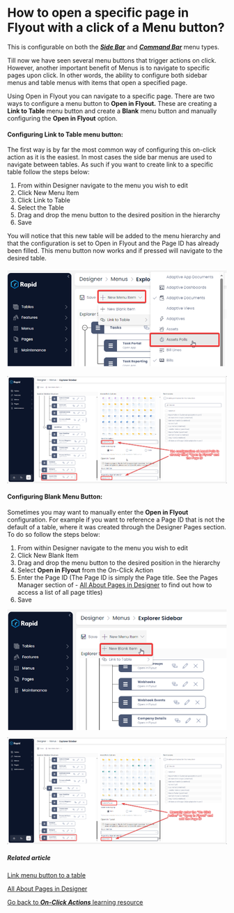 # How to open a specific page in Flyout with a click of a Menu button?

This is configurable on both the ***[Side Bar](https://docs.rapidplatform.com/books/glossary/page/sidebar)*** and ***[Command Bar](https://docs.rapidplatform.com/books/glossary/page/command-bar)*** menu types.

Till now we have seen several menu buttons that trigger actions on click. However, another important benefit of Menus is to navigate to specific pages upon click. In other words, the ability to configure both sidebar menus and table menus with items that open a specified page.

Using Open in Flyout you can navigate to a specific page. There are two ways to configure a menu button to **Open in Flyout.** These are creating a **Link to Table** menu button and create a **Blank** menu button and manually configuring the **Open in Flyout** option.

#### Configuring Link to Table menu button:

The first way is by far the most common way of configuring this on-click action as it is the easiest. In most cases the side bar menus are used to navigate between tables. As such if you want to create link to a specific table follow the steps below:

1. From within Designer navigate to the menu you wish to edit
2. Click New Menu Item
3. Click Link to Table
4. Select the Table
5. Drag and drop the menu button to the desired position in the hierarchy
6. Save

You will notice that this new table will be added to the menu hierarchy and that the configuration is set to Open in Flyout and the Page ID has already been filled. This menu button now works and if pressed will navigate to the desired table.

#### ![image-1701926805774.png](./downloaded_image_1705285679387.png)

#### ![image-1701926872164.png](./downloaded_image_1705285680401.png)

#### Configuring Blank Menu Button:

Sometimes you may want to manually enter the **Open in Flyout** configuration. For example if you want to reference a Page ID that is not the default of a table, where it was created through the Designer Pages section. To do so follow the steps below:

1. From within Designer navigate to the menu you wish to edit
2. Click New Blank Item
3. Drag and drop the menu button to the desired position in the hierarchy
4. Select **Open in Flyout** from the On-Click Action
5. Enter the Page ID (The Page ID is simply the Page title. See the Pages Manager section of - [All About Pages in Designer](https://docs.rapidplatform.com/books/experiences/page/all-about-pages-in-designer) to find out how to access a list of all page titles)
6. Save

![image-1701927110223.png](./downloaded_image_1705285681414.png)

![image-1701927211958.png](./downloaded_image_1705285682437.png)

##### **Related article**

[Link menu button to a table](https://docs.rapidplatform.com/books/experiences/page/how-to-link-a-menu-item-to-a-table "How to link a menu item to a table?")

[All About Pages in Designer](https://docs.rapidplatform.com/books/experiences/page/all-about-pages-in-designer)

[Go back to ***On-Click Actions*** learning resource](https://docs.rapidplatform.com/books/experiences/page/how-to-set-on-click-action-for-a-menu-item "How to set On-Click Action for a menu item?")